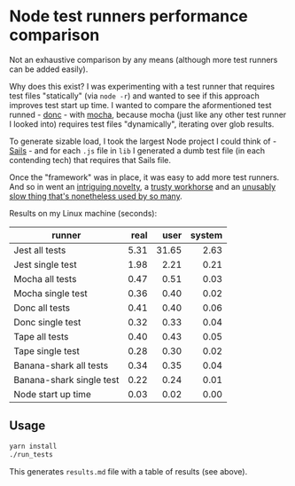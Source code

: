 # Node test runners performance comparison

Not an exhaustive comparison by any means (although more test runners can be added easily).

Why does this exist? I was experimenting with a test runner that requires test files "statically" (via `node -r`) and wanted to see if this approach improves test start up time. I wanted to compare the aformentioned test runned - [donc](https://github.com/artemave/donc) - with [mocha](https://github.com/mochajs/mocha), because mocha (just like any other test runner I looked into) requires test files "dynamically", iterating over glob results.

To generate sizable load, I took the largest Node project I could think of - [Sails](https://sailsjs.com/) - and for each `.js` file in `lib` I generated a dumb test file (in each contending tech) that requires that Sails file.

Once the "framework" was in place, it was easy to add more test runners. And so in went an [intriguing novelty](https://github.com/featurist/banana-shark), a  [trusty workhorse](https://github.com/substack/tape) and an [unusably slow thing that's nonetheless used by so many](https://jestjs.io/).

Results on my Linux machine (seconds):

| runner | real | user | system |
| ------ | ----:| ----:| ------:|
|Jest all tests|5.31|31.65|2.63|
|Jest single test|1.98|2.21|0.21|
|Mocha all tests|0.47|0.51|0.03|
|Mocha single test|0.36|0.40|0.02|
|Donc all tests|0.41|0.40|0.06|
|Donc single test|0.32|0.33|0.04|
|Tape all tests|0.40|0.43|0.05|
|Tape single test|0.28|0.30|0.02|
|Banana-shark all tests|0.34|0.35|0.04|
|Banana-shark single test|0.22|0.24|0.01|
|Node start up time|0.03|0.02|0.00|

## Usage

```bash
yarn install
./run_tests
```

This generates `results.md` file with a table of results (see above).

